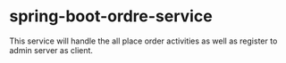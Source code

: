 # spring-boot-ordre-service
This service will handle the all place order activities as well as register to admin server as client.
